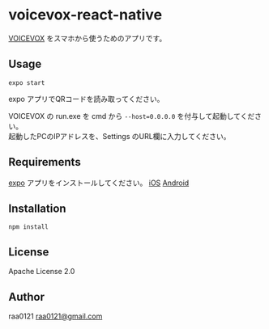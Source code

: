 # voicevox-react-native

[VOICEVOX](https://voicevox.hiroshiba.jp/) をスマホから使うためのアプリです。

## Usage

```
expo start
```
expo アプリでQRコードを読み取ってください。

VOICEVOX の run.exe を cmd から `--host=0.0.0.0` を付与して起動してください。  
起動したPCのIPアドレスを、Settings のURL欄に入力してください。

## Requirements
[expo](https://expo.io) アプリをインストールしてください。
[iOS](https://apps.apple.com/jp/app/expo-go/id982107779) 
[Android](https://play.google.com/store/apps/details?id=host.exp.exponent&hl=ja)

## Installation
```
npm install
```
## License
Apache License 2.0

## Author
raa0121 <raa0121@gmail.com>
